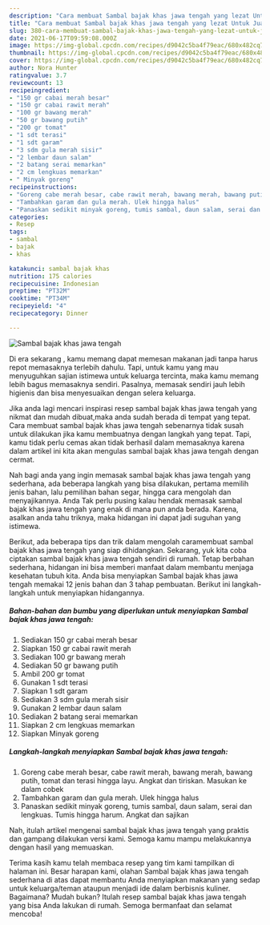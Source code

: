 ```yaml
---
description: "Cara membuat Sambal bajak khas jawa tengah yang lezat Untuk Jualan"
title: "Cara membuat Sambal bajak khas jawa tengah yang lezat Untuk Jualan"
slug: 380-cara-membuat-sambal-bajak-khas-jawa-tengah-yang-lezat-untuk-jualan
date: 2021-06-17T09:59:08.000Z
image: https://img-global.cpcdn.com/recipes/d9042c5ba4f79eac/680x482cq70/sambal-bajak-khas-jawa-tengah-foto-resep-utama.jpg
thumbnail: https://img-global.cpcdn.com/recipes/d9042c5ba4f79eac/680x482cq70/sambal-bajak-khas-jawa-tengah-foto-resep-utama.jpg
cover: https://img-global.cpcdn.com/recipes/d9042c5ba4f79eac/680x482cq70/sambal-bajak-khas-jawa-tengah-foto-resep-utama.jpg
author: Nora Hunter
ratingvalue: 3.7
reviewcount: 13
recipeingredient:
- "150 gr cabai merah besar"
- "150 gr cabai rawit merah"
- "100 gr bawang merah"
- "50 gr bawang putih"
- "200 gr tomat"
- "1 sdt terasi"
- "1 sdt garam"
- "3 sdm gula merah sisir"
- "2 lembar daun salam"
- "2 batang serai memarkan"
- "2 cm lengkuas memarkan"
- " Minyak goreng"
recipeinstructions:
- "Goreng cabe merah besar, cabe rawit merah, bawang merah, bawang putih, tomat dan terasi hingga layu. Angkat dan tiriskan. Masukan ke dalam cobek"
- "Tambahkan garam dan gula merah. Ulek hingga halus"
- "Panaskan sedikit minyak goreng, tumis sambal, daun salam, serai dan lengkuas. Tumis hingga harum. Angkat dan sajikan"
categories:
- Resep
tags:
- sambal
- bajak
- khas

katakunci: sambal bajak khas 
nutrition: 175 calories
recipecuisine: Indonesian
preptime: "PT32M"
cooktime: "PT34M"
recipeyield: "4"
recipecategory: Dinner

---
```



![Sambal bajak khas jawa tengah](https://img-global.cpcdn.com/recipes/d9042c5ba4f79eac/680x482cq70/sambal-bajak-khas-jawa-tengah-foto-resep-utama.jpg)

Di era  sekarang , kamu memang dapat memesan makanan jadi tanpa harus repot memasaknya terlebih dahulu. Tapi, untuk kamu yang mau menyuguhkan sajian istimewa untuk keluarga tercinta, maka kamu memang lebih bagus memasaknya sendiri. Pasalnya, memasak sendiri jauh lebih higienis dan bisa menyesuaikan dengan selera keluarga.

Jika anda lagi mencari inspirasi resep sambal bajak khas jawa tengah yang nikmat dan mudah dibuat,maka anda sudah berada di tempat yang tepat. Cara membuat sambal bajak khas jawa tengah  sebenarnya tidak susah untuk dilakukan jika kamu membuatnya dengan langkah yang tepat. Tapi, kamu tidak perlu cemas akan tidak berhasil dalam memasaknya 
karena dalam artikel ini kita akan mengulas sambal bajak khas jawa tengah dengan cermat.  



Nah bagi anda yang ingin memasak sambal bajak khas jawa tengah yang sederhana, ada beberapa langkah yang bisa dilakukan, pertama memilih jenis bahan, lalu pemilihan bahan segar, hingga cara mengolah dan menyajikannya. Anda Tak perlu pusing kalau hendak memasak sambal bajak khas jawa tengah yang enak di mana pun anda berada. Karena, asalkan anda  tahu triknya, maka hidangan ini dapat jadi suguhan yang istimewa.

Berikut, ada beberapa tips dan trik dalam mengolah caramembuat sambal bajak khas jawa tengah yang siap dihidangkan. Sekarang, yuk kita coba ciptakan sambal bajak khas jawa tengah sendiri di rumah. Tetap berbahan sederhana, hidangan ini bisa memberi manfaat dalam membantu menjaga kesehatan tubuh kita. Anda bisa menyiapkan Sambal bajak khas jawa tengah memakai 12 jenis bahan dan 3 tahap pembuatan. Berikut ini langkah-langkah untuk menyiapkan hidangannya.

<!--inarticleads1-->

##### Bahan-bahan dan bumbu yang diperlukan untuk menyiapkan Sambal bajak khas jawa tengah:

1. Sediakan 150 gr cabai merah besar
1. Siapkan 150 gr cabai rawit merah
1. Sediakan 100 gr bawang merah
1. Sediakan 50 gr bawang putih
1. Ambil 200 gr tomat
1. Gunakan 1 sdt terasi
1. Siapkan 1 sdt garam
1. Sediakan 3 sdm gula merah sisir
1. Gunakan 2 lembar daun salam
1. Sediakan 2 batang serai memarkan
1. Siapkan 2 cm lengkuas memarkan
1. Siapkan  Minyak goreng




<!--inarticleads2-->

##### Langkah-langkah menyiapkan Sambal bajak khas jawa tengah:

1. Goreng cabe merah besar, cabe rawit merah, bawang merah, bawang putih, tomat dan terasi hingga layu. Angkat dan tiriskan. Masukan ke dalam cobek
1. Tambahkan garam dan gula merah. Ulek hingga halus
1. Panaskan sedikit minyak goreng, tumis sambal, daun salam, serai dan lengkuas. Tumis hingga harum. Angkat dan sajikan




Nah, itulah artikel mengenai  sambal bajak khas jawa tengah  yang praktis dan gampang dilakukan versi kami. Semoga kamu mampu melakukannya dengan hasil yang memuaskan. 

Terima kasih kamu telah membaca resep yang tim kami tampilkan di halaman ini. Besar harapan kami, olahan  Sambal bajak khas jawa tengah sederhana di atas dapat membantu Anda menyiapkan makanan yang sedap untuk keluarga/teman ataupun menjadi ide dalam berbisnis kuliner. Bagaimana? Mudah bukan? Itulah resep sambal bajak khas jawa tengah yang bisa Anda lakukan di rumah. Semoga bermanfaat dan selamat mencoba!

